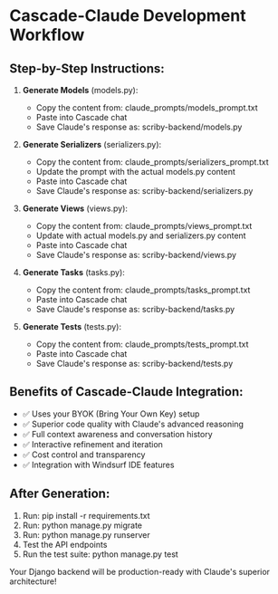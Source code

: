 # Cascade-Claude Development Workflow

## Step-by-Step Instructions:

1. **Generate Models** (models.py):
   - Copy the content from: claude_prompts/models_prompt.txt
   - Paste into Cascade chat
   - Save Claude's response as: scriby-backend/models.py

2. **Generate Serializers** (serializers.py):
   - Copy the content from: claude_prompts/serializers_prompt.txt
   - Update the prompt with the actual models.py content
   - Paste into Cascade chat
   - Save Claude's response as: scriby-backend/serializers.py

3. **Generate Views** (views.py):
   - Copy the content from: claude_prompts/views_prompt.txt
   - Update with actual models.py and serializers.py content
   - Paste into Cascade chat
   - Save Claude's response as: scriby-backend/views.py

4. **Generate Tasks** (tasks.py):
   - Copy the content from: claude_prompts/tasks_prompt.txt
   - Paste into Cascade chat
   - Save Claude's response as: scriby-backend/tasks.py

5. **Generate Tests** (tests.py):
   - Copy the content from: claude_prompts/tests_prompt.txt
   - Paste into Cascade chat
   - Save Claude's response as: scriby-backend/tests.py

## Benefits of Cascade-Claude Integration:
- ✅ Uses your BYOK (Bring Your Own Key) setup
- ✅ Superior code quality with Claude's advanced reasoning
- ✅ Full context awareness and conversation history
- ✅ Interactive refinement and iteration
- ✅ Cost control and transparency
- ✅ Integration with Windsurf IDE features

## After Generation:
1. Run: pip install -r requirements.txt
2. Run: python manage.py migrate
3. Run: python manage.py runserver
4. Test the API endpoints
5. Run the test suite: python manage.py test

Your Django backend will be production-ready with Claude's superior architecture!
